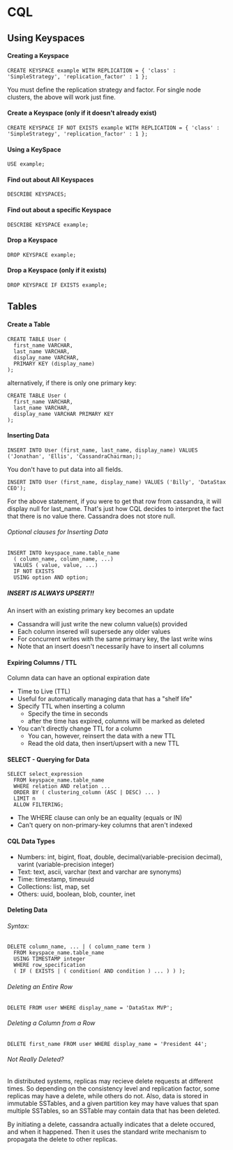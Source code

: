 CQL
===

## Using Keyspaces

#### Creating a Keyspace
```
CREATE KEYSPACE example WITH REPLICATION = { 'class' : 'SimpleStrategy', 'replication_factor' : 1 };
```
You must define the replication strategy and factor. For single node clusters, the above will work just fine.

#### Create a Keyspace (only if it doesn't already exist)
```
CREATE KEYSPACE IF NOT EXISTS example WITH REPLICATION = { 'class' : 'SimpleStrategy', 'replication_factor' : 1 };
```

#### Using a KeySpace
```
USE example;
```

#### Find out about All Keyspaces
```
DESCRIBE KEYSPACES;
```

#### Find out about a specific Keyspace
```
DESCRIBE KEYSPACE example;
```

#### Drop a Keyspace
```
DROP KEYSPACE example;
```

#### Drop a Keyspace (only if it exists)
```
DROP KEYSPACE IF EXISTS example;
```

## Tables

#### Create a Table
```
CREATE TABLE User ( 
  first_name VARCHAR,
  last_name VARCHAR,
  display_name VARCHAR,
  PRIMARY KEY (display_name)
);
```
alternatively, if there is only one primary key:
```
CREATE TABLE User ( 
  first_name VARCHAR,
  last_name VARCHAR,
  display_name VARCHAR PRIMARY KEY
);
```

#### Inserting Data
```
INSERT INTO User (first_name, last_name, display_name) VALUES ('Jonathan', 'Ellis', 'CassandraChairman;);
```
You don't have to put data into all fields.
```
INSERT INTO User (first_name, display_name) VALUES ('Billy', 'DataStax CEO');
```
For the above statement, if you were to get that row from cassandra, it will display null for last_name. That's just how CQL decides to interpret the fact that there is no value there. Cassandra does not store null.

###### Optional clauses for Inserting Data
```
INSERT INTO keyspace_name.table_name 
  ( column_name, column_name, ...)
  VALUES ( value, value, ...) 
  IF NOT EXISTS
  USING option AND option;
```

##### INSERT IS ALWAYS UPSERT!!
An insert with an existing primary key becomes an update
  - Cassandra will just write the new column value(s) provided
  - Each column insered will supersede any older values
  - For concurrent writes with the same primary key, the last write wins
  - Note that an insert doesn't necessarily have to insert all columns

#### Expiring Columns / TTL
Column data can have an optional expiration date
  - Time to Live (TTL)
  - Useful for automatically managing data that has a "shelf life"
  - Specify TTL when inserting a column
    - Specify the time in seconds
    - after the time has expired, columns will be marked as deleted
  - You can't directly change TTL for a column
    - You can, however, reinsert the data with a new TTL
    - Read the old data, then insert/upsert with a new TTL

#### SELECT - Querying for Data
```
SELECT select_expression
  FROM keyspace_name.table_name
  WHERE relation AND relation ...
  ORDER BY ( clustering_column (ASC | DESC) ... )
  LIMIT n
  ALLOW FILTERING;
```
- The WHERE clause can only be an equality (equals or IN)
- Can't query on non-primary-key columns that aren't indexed

#### CQL Data Types
- Numbers: int, bigint, float, double, decimal(variable-precision decimal), varint (variable-precision integer)
- Text: text, ascii, varchar (text and varchar are synonyms)
- Time: timestamp, timeuuid
- Collections: list, map, set
- Others: uuid, boolean, blob, counter, inet

#### Deleting Data
###### Syntax:
```
DELETE column_name, ... | ( column_name term )
  FROM keyspace_name.table_name
  USING TIMESTAMP integer
  WHERE row_specification
  ( IF ( EXISTS | ( condition( AND condition ) ... ) ) );
```

###### Deleting an Entire Row
```
DELETE FROM user WHERE display_name = 'DataStax MVP';
```

###### Deleting a Column from a Row
```
DELETE first_name FROM user WHERE display_name = 'President 44';
```

###### Not Really Deleted?
In distributed systems, replicas may recieve delete requests at different times. So depending on the consistency level and replication factor, some replicas may have a delete, while others do not. Also, data is stored in immutable SSTables, and a given partition key may have values that span multiple SSTables, so an SSTable may contain data that has been deleted. 

By initiating a delete, cassandra actually indicates that a delete occured, and when it happened. Then it uses the standard write mechanism to propagata the delete to other replicas. 

